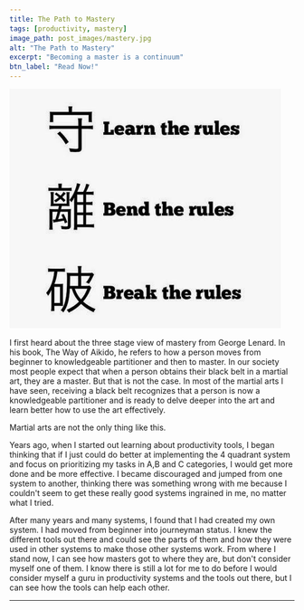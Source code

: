 ```yaml
---
title: The Path to Mastery
tags: [productivity, mastery]
image_path: post_images/mastery.jpg
alt: "The Path to Mastery"
excerpt: "Becoming a master is a continuum"
btn_label: "Read Now!"
---
```

![mastery][image]


I first heard about the three stage view of mastery from George Lenard. In his book, The Way of Aikido, he refers to how a person moves from beginner to knowledgeable partitioner and then to master. In our society most people expect that when a person obtains their black belt in a martial art, they are a master. But that is not the case. In most of the martial arts I have seen, receiving a black belt recognizes that a person is now a knowledgeable partitioner and is ready to delve deeper into the art and learn better how to use the art effectively.

Martial arts are not the only thing like this.

Years ago, when I started out learning about productivity tools, I began thinking that if I just could do better at implementing the 4 quadrant system and focus on prioritizing my tasks in A,B and C categories, I would get more done and be more effective. I became discouraged and jumped from one system to another, thinking there was something wrong with me because I couldn't seem to get these really good systems ingrained in me, no matter what I tried.

After many years and many systems, I found that I had created my own system. I had moved from beginner into journeyman status. I knew the different tools out there and could see the parts of them and how they were used in other systems to make those other systems work. From where I stand now, I can see how masters got to where they are, but don't consider myself one of them. I know there is still a lot for me to do before I would consider myself a guru in productivity systems and the tools out there, but I can see how the tools can help each other.

---
[image]: /images/post_images/mastery.jpg